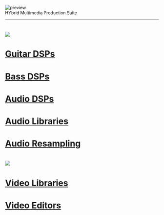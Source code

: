 ![preview](http://www.forart.it/progetti/HyMPS/logo.png)<br>
HYbrid Multimedia Production Suite

---

# ![](https://flat.badgen.net/badge/H_RSCS/AUDIO?scale=3?color=green)
# [Guitar DSPs](https://github.com/forart/HyMPS/blob/main/GuitarDSPs.md)
# [Bass DSPs](https://github.com/forart/HyMPS/blob/main/BassDSPs.md)
# [Audio DSPs](https://github.com/forart/HyMPS/blob/main/AudioDSPs.md)
# [Audio Libraries](https://github.com/forart/HyMPS/blob/main/AudioLIBs.md)
# [Audio Resampling](https://github.com/forart/HyMPS/blob/main/AudioRES.md)


# ![](https://flat.badgen.net/badge/H_RSCS/VIDEO?scale=3?color=green)
# [Video Libraries](https://github.com/forart/HyMPS/blob/main/VideoLIBs.md)
# [Video Editors](https://github.com/forart/HyMPS/blob/main/VideoNLEs.md)

    
